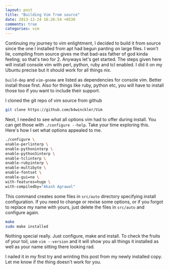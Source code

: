 ```yaml
---
layout: post
title: "Building Vim from source"
date: 2013-12-24 16:26:54 +0530
comments: true
categories: vim
---
```

Continuing my journey to vim enlightment, I decided to build it from source since the one I installed from apt had begun panting on large files. I won't lie, compiling from source gives me that bad-ass father of god kinda feeling; so that's two for 2. Anyways let's get started. The steps given here will install console vim with perl, python, ruby and tcl enabled. I did it on my Ubuntu precise but it should work for all things nix.

<!--more-->

`build-dep` and `vim-gnome` are listed as dependencies for console vim. Better install those first. Also for things like ruby, python etc, you will have to install those too if you want to include their support.

I cloned the git repo of vim source from github
```bash
git clone https://github.com/b4winckler/Vim
```

Next, I needed to see what all options vim had to offer during install. You can get those with `./configure --help`. Take your time exploring this. Here's how I set what options appealed to me.
```bash
./configure \
enable-perlinterp \
enable-pythoninterp \
enable-python3interp \
enable-tclinterp \
enable-rubyinterp \
enable-multibyte \
enable-fontset \
enable-gui=no \
with-features=huge \
with-compiledby="Akash Agrawal"
```

This command creates some files in `src/auto` directory specifying install configuration. If you need to change or revise some options, or if you forgot to replace my name with yours, just delete the files in `src/auto` and configure again.
```bash
make
sudo make installed
```

Nothing special really. Just configure, make and install.
To check the fruits of your toil, use `vim --version` and it will show you all things it installed as well as your name sitting there looking rad.

I nailed it in my first try and wrinting this post from my newly installed copy. Let me know if the thing doesn't work for you.

